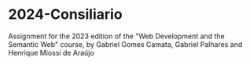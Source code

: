 # 2024-Consiliario
Assignment for the 2023 edition of the "Web Development and the Semantic Web" course, by Gabriel Gomes Camata, Gabriel Palhares and Henrique Miossi de Araújo
